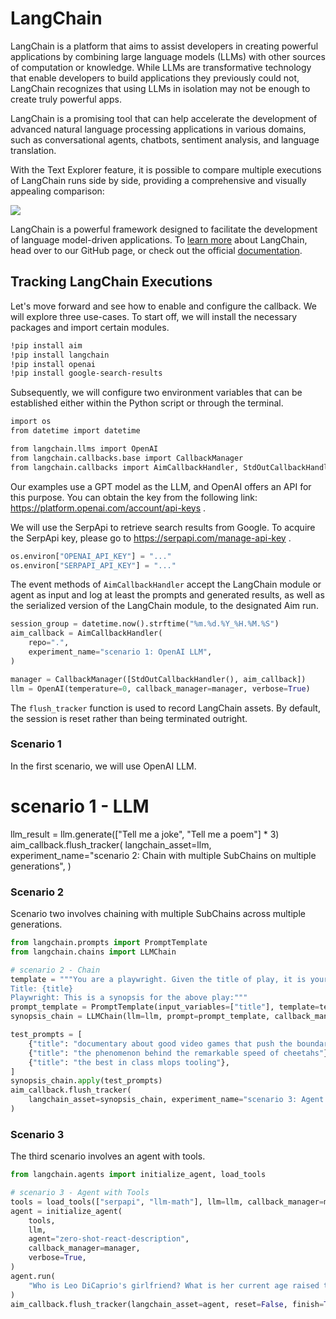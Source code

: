 # LangChain

LangChain is a platform that aims to assist developers in creating powerful applications by combining large language models (LLMs) with other sources of computation or knowledge. While LLMs are transformative technology that enable developers to build applications they previously could not, LangChain recognizes that using LLMs in isolation may not be enough to create truly powerful apps.

LangChain is a promising tool that can help accelerate the development of advanced natural language processing applications in various domains, such as conversational agents, chatbots, sentiment analysis, and language translation.

With the Text Explorer feature, it is possible to compare multiple executions of LangChain runs side by side, providing a comprehensive and visually appealing comparison:

![](https://user-images.githubusercontent.com/13848158/227784994-699b24b7-e69b-48f9-9ffa-e6a6142fd719.png)


LangChain is a powerful framework designed to facilitate the development of language model-driven applications. To [learn more](https://github.com/hwchase17/langchain) about LangChain, head over to our GitHub page, or check out the official [documentation](https://python.langchain.com/en/latest/index.html).


## Tracking LangChain Executions

Let's move forward and see how to enable and configure the callback. We will explore three use-cases.
To start off, we will install the necessary packages and import certain modules.


```bash
!pip install aim
!pip install langchain
!pip install openai
!pip install google-search-results
```

Subsequently, we will configure two environment variables that can be established either within the Python script or through the terminal.

```bash
import os
from datetime import datetime

from langchain.llms import OpenAI
from langchain.callbacks.base import CallbackManager
from langchain.callbacks import AimCallbackHandler, StdOutCallbackHandler
```

Our examples use a GPT model as the LLM, and OpenAI offers an API for this purpose. You can obtain the key from the following link: https://platform.openai.com/account/api-keys .

We will use the SerpApi to retrieve search results from Google. To acquire the SerpApi key, please go to https://serpapi.com/manage-api-key .


```python
os.environ["OPENAI_API_KEY"] = "..."
os.environ["SERPAPI_API_KEY"] = "..."
```


The event methods of `AimCallbackHandler` accept the LangChain module or agent as input and log at least the prompts and generated results, as well as the serialized version of the LangChain module, to the designated Aim run.


```python
session_group = datetime.now().strftime("%m.%d.%Y_%H.%M.%S")
aim_callback = AimCallbackHandler(
    repo=".",
    experiment_name="scenario 1: OpenAI LLM",
)

manager = CallbackManager([StdOutCallbackHandler(), aim_callback])
llm = OpenAI(temperature=0, callback_manager=manager, verbose=True)
```

The `flush_tracker` function is used to record LangChain assets. By default, the session is reset rather than being terminated outright.


<h3>Scenario 1</h3> In the first scenario, we will use OpenAI LLM.

# scenario 1 - LLM
llm_result = llm.generate(["Tell me a joke", "Tell me a poem"] * 3)
aim_callback.flush_tracker(
    langchain_asset=llm,
    experiment_name="scenario 2: Chain with multiple SubChains on multiple generations",
)

<h3>Scenario 2</h3> Scenario two involves chaining with multiple SubChains across multiple generations.

```python
from langchain.prompts import PromptTemplate
from langchain.chains import LLMChain
```

```python
# scenario 2 - Chain
template = """You are a playwright. Given the title of play, it is your job to write a synopsis for that title.
Title: {title}
Playwright: This is a synopsis for the above play:"""
prompt_template = PromptTemplate(input_variables=["title"], template=template)
synopsis_chain = LLMChain(llm=llm, prompt=prompt_template, callback_manager=manager)

test_prompts = [
    {"title": "documentary about good video games that push the boundary of game design"},
    {"title": "the phenomenon behind the remarkable speed of cheetahs"},
    {"title": "the best in class mlops tooling"},
]
synopsis_chain.apply(test_prompts)
aim_callback.flush_tracker(
    langchain_asset=synopsis_chain, experiment_name="scenario 3: Agent with Tools"
)
```


<h3>Scenario 3</h3> The third scenario involves an agent with tools.

```python
from langchain.agents import initialize_agent, load_tools
```

```python
# scenario 3 - Agent with Tools
tools = load_tools(["serpapi", "llm-math"], llm=llm, callback_manager=manager)
agent = initialize_agent(
    tools,
    llm,
    agent="zero-shot-react-description",
    callback_manager=manager,
    verbose=True,
)
agent.run(
    "Who is Leo DiCaprio's girlfriend? What is her current age raised to the 0.43 power?"
)
aim_callback.flush_tracker(langchain_asset=agent, reset=False, finish=True)
```

